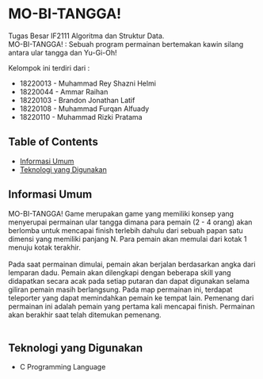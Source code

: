 # MO-BI-TANGGA!
Tugas Besar IF2111 Algoritma dan Struktur Data.<br />
MO-BI-TANGGA! : Sebuah program permainan bertemakan kawin silang antara ular tangga dan Yu-Gi-Oh!

Kelompok ini terdiri dari :
- 18220013 - Muhammad Rey Shazni Helmi
- 18220044 - Ammar Raihan
- 18220103 - Brandon Jonathan Latif
- 18220108 - Muhammad Furqan Alfuady
- 18220110 - Muhammad Rizki Pratama

## Table of Contents
* [Informasi Umum](#informasi-umum)
* [Teknologi yang Digunakan](#teknologi-yang-digunakan)


## Informasi Umum

MO-BI-TANGGA! Game merupakan game yang memiliki konsep yang menyerupai  permainan ular tangga dimana para pemain (2 - 4 orang) akan berlomba untuk mencapai finish terlebih dahulu dari sebuah papan satu dimensi yang memiliki panjang N. Para pemain akan memulai dari kotak 1 menuju kotak terakhir.<br /> <br />
Pada saat permainan dimulai, pemain akan berjalan berdasarkan angka dari lemparan dadu. Pemain akan dilengkapi dengan beberapa skill yang didapatkan secara acak pada setiap putaran dan dapat digunakan selama giliran pemain masih berlangsung. Pada map permainan ini, terdapat teleporter yang dapat memindahkan pemain ke tempat lain. Pemenang dari permainan ini adalah pemain yang pertama kali mencapai finish. Permainan akan berakhir saat telah ditemukan pemenang.<br />
<br />


## Teknologi yang Digunakan
- C Programming Language

